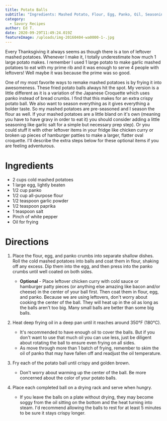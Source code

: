 ```yaml
---
title: Potato Balls
subtitle: "Ingredients: Mashed Potato, Flour, Egg, Panko, Oil, Seasoning"
category:
  - Savory Recipes
author: Ed T.
date: 2020-09-29T11:49:24.019Z
featureImage: /uploads/img-20160404-wa0000-1-.jpg
---
```

Every Thanksgiving it always seems as though there is a ton of leftover mashed potatoes. Whenever I make it, I totally underestimate how much 1 large potato makes. I remember I used 1 large potato to make garlic mashed potatoes to eat with my prime rib and it was enough to serve 4 people with leftovers! Well maybe it was because the prime was so good.

One of my most favorite ways to remake mashed potatoes is by frying it into awesomeness. These fried potato balls always hit the spot. My version is a little different as it is a variation of the Japanese Croquette which uses panko instead of bread crumbs. I find that this makes for an extra crispy potato ball. We also want to season everything as it gives everything a bolder taste. So my mashed potatoes are pre-seasoned and I season the flour as well. If your mashed potatoes are a little bland on it's own (meaning you have to have gravy in order to eat it) you should consider adding a little seasoning like garlic salt for a simple but necessary prep step). Or you could stuff it with other leftover items in your fridge like chicken curry or broken up pieces of hamburger patties to make a larger, flatter oval croquette. I'll describe the extra steps below for these optional items if you are feeling adventurous. 

# Ingredients 

* 2 cups cold mashed potatoes
* 1 large egg, lightly beaten
* 1/2 cup panko
* 1/2 cup all-purpose flour
* 1/2 teaspoon garlic powder
* 1/2 teaspoon paprika
* 1 teaspoon salt
* Pinch of white pepper
* Oil for frying

# Directions

1. Place the flour, egg, and panko crumbs into separate shallow dishes. Roll the cold mashed potatoes into balls and coat them in flour, shaking off any excess. Dip them into the egg, and then press into the panko crumbs until well coated on both sides. 

   * **Optional** - Place leftover chicken curry with cold sauce or hamburger patty pieces (or anything else amazing like bacon and/or cheese) in the center of your ball first. Then coat them in flour, egg, and panko. Because we are using leftovers, don't worry about cooking the center of the ball. They will heat up in the oil as long as the balls aren't too big. Many small balls are better than some big balls.
2. Heat deep frying oil in a deep pan until it reaches around 350°F (180°C). 

   * It's recommended to have enough oil to cover the balls. But if you don't want to use that much oil you can use less, just be diligent about rotating the ball to ensure even frying on all sides. 
   * As move through more than 1 batch of frying, remember to skim the oil of panko that may have fallen off and readjust the oil temperature.
3. Fry each of the potato ball until crispy and golden brown. 

   * Don't worry about warming up the center of the ball. Be more concerned about the color of your potato balls.
4. Place each completed ball on a drying rack and serve when hungry.

   * If you leave the balls on a plate without drying, they may become soggy from the oil sitting on the bottom and the heat turning into steam. I'd recommend allowing the balls to rest for at least 5 minutes to be sure it stays crispy longer.